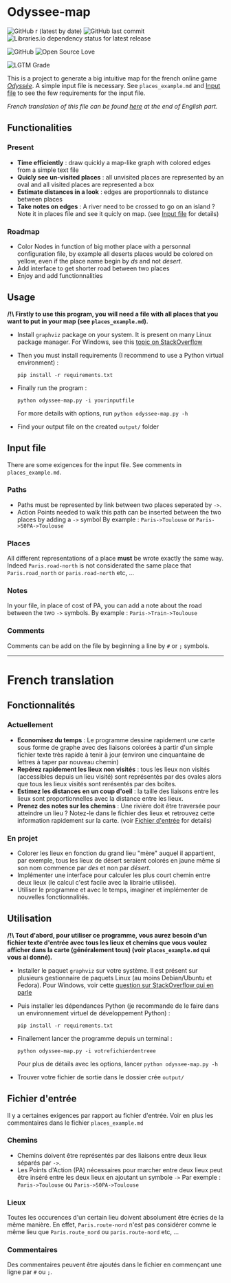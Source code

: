 # Odyssee-map

![GitHub r (latest by date)](https://img.shields.io/github/v/release/kidonsky/odyssee-map) 
![GitHub last commit](https://img.shields.io/github/last-commit/kidonsky/odyssee-map) 
![Libraries.io dependency status for latest release](https://img.shields.io/librariesio/release/pypi/graphviz) 

![GitHub](https://img.shields.io/github/license/kidonsky/odyssee-map) 
![Open Source Love](https://github.com/kidonsky/open-source-badges/blob/master/badges/open-source-v3/open-source.svg)

![LGTM Grade](https://img.shields.io/lgtm/grade/python/github/kidonsky/odyssee-map)

This is a project to generate a big intuitive map for the french online game [*Odyssée*](https://www.jdr-odyssee.net/odyssee/).
A simple input file is necessary. 
See `places_example.md` and [Input file](#Input-file 'Go to Input file section') to see the few requirements for the input file.

*French translation of this file can be found [here](#French-translation 'Go to French translation') at the end of English part.*

## Functionalities

### Present

- **Time efficiently** : draw quickly a map-like graph with colored edges from a simple text file
- **Quicly see un-visited places** : 
all unvisited places are represented by an oval and all visited places are represented a box
- **Estimate distances in a look** : edges are proportionnals to distance between places
- **Take notes on edges** : A river need to be crossed to go on an island ? Note it
in places file and see it quicly on map. (see [Input file](#Input-file 'Go to Input file section') for details)

### Roadmap

- Color Nodes in function of big mother place with a personnal configuration file, 
by example all deserts places would be colored on yellow, even if the place name begin by *ds* and not *desert*.
- Add interface to get shorter road between two places
- Enjoy and add functionnalities

## Usage

**/!\ Firstly to use this program, you will need a file with all places that you want to put in your map 
(see `places_example.md`).**

- Install `graphviz` package on your system. It is present on many Linux package manager. For Windows, see this [topic on StackOverflow](https://stackoverflow.com/questions/35064304/runtimeerror-make-sure-the-graphviz-executables-are-on-your-systems-path-aft)

- Then you must install requirements  (I recommend to use a Python virtual environment) :

  `pip install -r requirements.txt`

- Finally run the program :

  `python odyssee-map.py -i yourinputfile`

  For more details with options, run `python odyssee-map.py -h`

- Find your output file on the created `output/` folder

## Input file 

There are some exigences for the input file. See comments in `places_example.md`.

### Paths 

- Paths must be represented by link between two places seperated by `->`.
- Action Points needed to walk this path can be inserted between the two places by adding a `->` symbol
By example :
`Paris->Toulouse` or `Paris->50PA->Toulouse`

### Places

All different representations of a place **must** be wrote exactly the same way. 
Indeed `Paris.road-north` is not considerated the same place that `Paris.road_north` or `paris.road-north` etc, ...

### Notes

In your file, in place of cost of PA, you can add a note about the road between the 
two `->` symbols.
By example :
`Paris->Train->Toulouse`

### Comments

Comments can be add on the file by beginning a line by `#` or `;` symbols.

---
# French translation

## Fonctionnalités

### Actuellement

- **Economisez du temps** : Le programme dessine rapidement une carte sous forme de graphe avec des liaisons colorées à partir d'un simple fichier texte très rapide à tenir à jour (environ une cinquantaine de lettres à taper par nouveau chemin)
- **Repérez rapidement les lieux non visités** : 
tous les lieux non visités (accessibles depuis un lieu visité) sont représentés par des ovales alors que tous les lieux visités sont rerésentés par des boîtes.
- **Estimez les distances en un coup d'oeil** : la taille des liaisons entre les lieux sont proportionnelles avec la distance entre les lieux.
- **Prenez des notes sur les chemins** : Une rivière doit être traversée pour 
atteindre un lieu ? Notez-le dans le fichier des lieux et retrouvez cette information
rapidement sur la carte. (voir [Fichier d'entrée](#Fichier-d'entrée "Aller à la section fichier d'entrée") for details)

### En projet

- Colorer les lieux en fonction du grand lieu "mère" auquel il appartient, par exemple, 
tous les lieux de désert seraient colorés en jaune même si son nom commence par *des* et non par *désert*.
- Implémenter une interface pour calculer les plus court chemin entre deux lieux 
(le calcul c'est facile avec la librairie utilisée).
- Utiliser le programme et avec le temps, imaginer et implémenter de nouvelles fonctionnalités.

## Utilisation

**/!\ Tout d'abord, pour utiliser ce programme, vous aurez besoin d'un fichier texte d'entrée 
avec tous les lieux et chemins que vous voulez afficher dans la carte (généralement tous) 
(voir `places_example.md` qui vous ai donné).**

- Installer le paquet `graphviz` sur votre système. Il est présent sur plusieurs gestionnaire de paquets Linux (au moins Debian/Ubuntu et Fedora). Pour Windows, voir cette [question sur StackOverflow qui en parle](https://stackoverflow.com/questions/35064304/runtimeerror-make-sure-the-graphviz-executables-are-on-your-systems-path-aft)

- Puis installer les dépendances Python (je recommande de le faire dans un environnement virtuel de développement Python) :

  `pip install -r requirements.txt`

- Finallement lancer the programme depuis un terminal :

  `python odyssee-map.py -i votrefichierdentreee`

  Pour plus de détails avec les options, lancer `python odyssee-map.py -h`

- Trouver votre fichier de sortie dans le dossier crée `output/`

## Fichier d'entrée

Il y a certaines exigences par rapport au fichier d'entrée. Voir en plus les commentaires dans le fichier `places_example.md`

### Chemins

- Chemins doivent être représentés par des liaisons entre deux lieux séparés par `->`.
- Les Points d'Action (PA) nécessaires pour marcher entre deux lieux peut être inséré entre les deux lieux en ajoutant un symbole `->`
Par exemple :
`Paris->Toulouse` ou `Paris->50PA->Toulouse`

### Lieux

Toutes les occurences d'un certain lieu doivent absolument être écries de la même manière. 
En effet, `Paris.route-nord` n'est pas considérer comme le même lieu que `Paris.route_nord` ou `paris.route-nord` etc, ...

### Commentaires

Des commentaires peuvent être ajoutés dans le fichier en commençant une ligne par `#` ou `;`.

